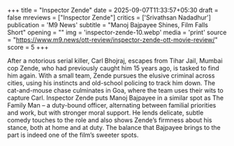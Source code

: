 +++
title = "Inspector Zende"
date = 2025-09-07T11:33:57+05:30
draft = false
mreviews = ["Inspector Zende"]
critics = ['Srivathsan Nadadhur']
publication = 'M9 News'
subtitle = "Manoj Bajpayee Shines, Film Falls Short"
opening = ""
img = 'inspector-zende-10.webp'
media = 'print'
source = "https://www.m9.news/ott-review/inspector-zende-ott-movie-review/"
score = 5
+++

After a notorious serial killer, Carl Bhojraj, escapes from Tihar Jail, Mumbai cop Zende, who had previously caught him 15 years ago, is tasked to find him again. With a small team, Zende pursues the elusive criminal across cities, using his instincts and old-school policing to track him down. The cat-and-mouse chase culminates in Goa, where the team uses their wits to capture Carl. Inspector Zende puts Manoj Bajpayee in a similar spot as The Family Man – a duty-bound officer, alternating between familial priorities and work, but with stronger moral support. He lends delicate, subtle comedy touches to the role and also shows Zende’s firmness about his stance, both at home and at duty. The balance that Bajpayee brings to the part is indeed one of the film’s sweeter spots.
